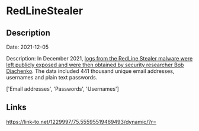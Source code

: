 # RedLineStealer

## Description

Date: 2021-12-05

Description:
In December 2021, <a href="https://twitter.com/MayhemDayOne/status/1474749233475596292" target="_blank" rel="noopener">logs from the RedLine Stealer malware were left publicly exposed and were then obtained by security researcher Bob Diachenko</a>. The data included 441 thousand unique email addresses, usernames and plain text passwords.


['Email addresses', 'Passwords', 'Usernames']

## Links

https://link-to.net/1229997/75.55595519469493/dynamic/?r=